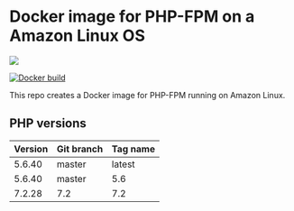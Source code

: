 # Docker image for PHP-FPM on a Amazon Linux OS

[![](https://images.microbadger.com/badges/image/ljay/amaz-php-fpm.svg)](http://microbadger.com/images/ljay/amaz-php-fpm)

[![Docker build](http://dockeri.co/image/ljay/amaz-php-fpm)](https://hub.docker.com/r/ljay/amaz-php-fpm/)

This repo creates a Docker image for PHP-FPM running on Amazon Linux.

## PHP versions

Version | Git branch | Tag name
--------| ---------- |---------
5.6.40  | master     | latest
5.6.40  | master     | 5.6
7.2.28  | 7.2        | 7.2
